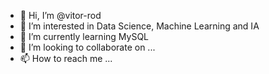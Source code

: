 - 👋 Hi, I’m @vitor-rod
- 👀 I’m interested in Data Science, Machine Learning and IA
- 🌱 I’m currently learning MySQL
- 💞️ I’m looking to collaborate on ...
- 📫 How to reach me ...

<!---
vitor-rod/vitor-rod is a ✨ special ✨ repository because its `README.md` (this file) appears on your GitHub profile.
You can click the Preview link to take a look at your changes.
--->
